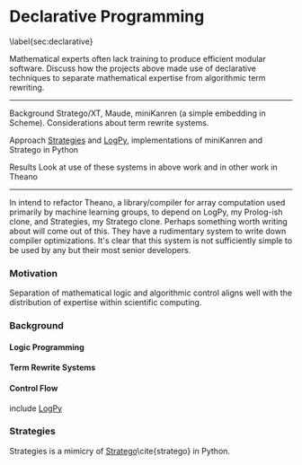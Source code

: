 
Declarative Programming
=======================

\label{sec:declarative}

Mathematical experts often lack training to produce efficient modular software.  Discuss how the projects above made use of declarative techniques to separate mathematical expertise from algorithmic term rewriting.  

------------- ---------------------------------------------------------------
 Background   Stratego/XT, Maude, miniKanren (a simple embedding in Scheme).
              Considerations about term rewrite systems.                                        

 Approach     [Strategies](http://github.com/logpy/strategies) and 
              [LogPy](http://github.com/logpy/logpy), 
              implementations of miniKanren and Stratego in Python 

 Results      Look at use of these systems in above work 
              and in other work in Theano
------------- ---------------------------------------------------------------

In intend to refactor Theano, a library/compiler for array computation used primarily by machine learning groups, to depend on LogPy, my Prolog-ish clone, and Strategies, my Stratego clone.  Perhaps something worth writing about will come out of this.  They have a rudimentary system to write down compiler optimizations.  It's clear that this system is not sufficiently simple to be used by any but their most senior developers.


### Motivation

Separation of mathematical logic and algorithmic control aligns well with the distribution of expertise within scientific computing.


### Background

#### Logic Programming

#### Term Rewrite Systems

#### Control Flow

include [LogPy](logpy.md)

### Strategies

Strategies is a mimicry of [Stratego](http://strategoxt.org/)\cite{stratego} in Python.
